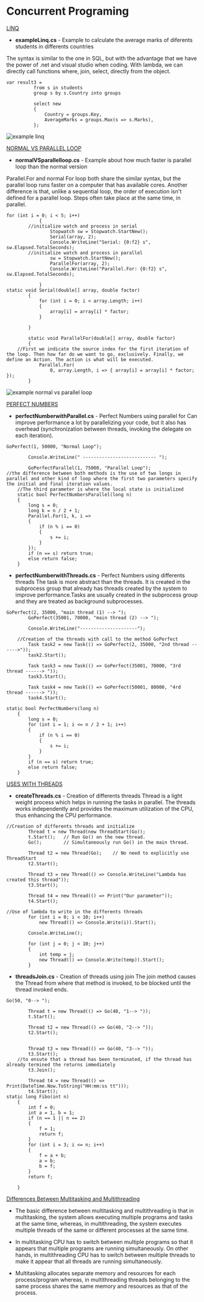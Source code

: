 # Concurrent Programing

[LINQ](Linq/)
* **exampleLinq.cs** - Example to calculate the average marks of diferents students 
in differents countries 

 The syntax is similar to the one in SQL, but with the advantage that we have the power of .net and visual studio when coding. With lambda, we can directly call functions where, join, select, directly from the object.

  ```
  var result3 =
            from s in students
            group s by s.Country into groups

            select new
            {
                Country = groups.Key,
                AverageMarks = groups.Max(s => s.Marks),
            };
  ```
  ![example linq](Linq/exampleLinq.jpg)

[NORMAL VS PARALLEL LOOP](NormalVSParallelLoop/)
* **normalVSparallelloop.cs** - Example about how much faster is parallel loop than the normal 
version

 Parallel.For and normal For loop both share the similar syntax, but the parallel loop runs faster on a computer that has available cores. Another difference is that, unlike a sequential loop, the order of execution isn't defined for a parallel loop. Steps often take place at the same time, in parallel.

```
for (int i = 0; i < 5; i++)
            {
		//initialize watch and process in serial
                Stopwatch sw = Stopwatch.StartNew();
                Serial(array, 2);
                Console.WriteLine("Serial: {0:f2} s", sw.Elapsed.TotalSeconds);
		//initialize watch and process in parallel
                sw = Stopwatch.StartNew();
                ParallelFor(array, 2);
                Console.WriteLine("Parallel.For: {0:f2} s", sw.Elapsed.TotalSeconds);

            }
static void Serial(double[] array, double factor)
        {
            for (int i = 0; i < array.Length; i++)
            {
                array[i] = array[i] * factor;
            }

        }

        static void ParallelFor(double[] array, double factor)
        {
	//First we indicate the source index for the first iteration of the loop. Then how far do we want to go, exclusively. Finally, we define an Action. The action is what will be executed.
            Parallel.For(
                0, array.Length, i => { array[i] = array[i] * factor; });
        }
```

  ![example normal vs parallel loop](NormalVSParallelLoop/normalVSparallelloop.jpg)

[PERFECT NUMBERS](PerfectNumbers/)
* **perfectNumberwithParallel.cs** - Perfect Numbers using parallel for
  Can improve performance a lot by parallelizing your code, but it also has overhead (synchronization between threads, invoking the delegate on each iteration).
```
GoPerfect(1, 50000, "Normal Loop");

        Console.WriteLine(" --------------------------- ");

        GoPerfectParallel(1, 75000, "Parallel Loop");
//the difference between both methods is the use of two longs in parallel and other kind of loop where the first two parameters specify the initial and final iteration values. 
    //The third parameter is where the local state is initialized
    static bool PerfectNumbersParallel(long n)
    {
        long s = 0;
        long k = n / 2 + 1;
        Parallel.For(1, k, i =>
        {
            if (n % i == 0)
            {
                s += i;
            }
        });
        if (n == s) return true;
        else return false;
    }
```

* **perfectNumberwithThreads.cs** - Perfect Numbers using differents threads
 The task is more abstract than the threads. It is created in the subprocess group that already has threads created by the system to improve performance.Tasks are usually created in the subprocess group and they are treated as background subprocesses.
```
GoPerfect(2, 35000, "main thread (1) --> ");
        GoPerfect(35001, 70000, "main thread (2) --> ");

        Console.WriteLine("---------------------");
	
	//Creation of the threads with call to the method GoPerfect
        Task task2 = new Task(() => GoPerfect(2, 35000, "2nd thread ------>"));
        task2.Start();

        Task task3 = new Task(() => GoPerfect(35001, 70000, "3rd thread ------> "));
        task3.Start();

        Task task4 = new Task(() => GoPerfect(50001, 80000, "4rd thread ------> "));
        task4.Start();

static bool PerfectNumbers(long n)
    {
        long s = 0;
        for (int i = 1; i <= n / 2 + 1; i++)
        {
            if (n % i == 0)
            {
                s += i;
            }
        }
        if (n == s) return true;
        else return false;
    }
```

[USES WITH THREADS](UseswithThreads/)
* **createThreads.cs** - Creation of differents threads
 Thread is a light weight process which helps in running the tasks in parallel. The threads works independently and provides the maximum utilization of the CPU, thus enhancing the CPU performance.
```
//Creation of differents threads and initialize
        Thread t = new Thread(new ThreadStart(Go));
        t.Start();   // Run Go() on the new thread.
        Go();        // Simultaneously run Go() in the main thread.

        Thread t2 = new Thread(Go);    // No need to explicitly use ThreadStart
        t2.Start();

        Thread t3 = new Thread(() => Console.WriteLine("Lambda has created this thread"));
        t3.Start();

        Thread t4 = new Thread(() => Print("Our parameter"));
        t4.Start();

//Use of lambda to write in the differents threads
        for (int i = 0; i < 10; i++)
            new Thread(() => Console.Write(i)).Start();

        Console.WriteLine();

        for (int j = 0; j < 10; j++)
        {
            int temp = j;
            new Thread(() => Console.Write(temp)).Start();
        }
```
* **threadsJoin.cs** - Creation of threads using join
 The join method causes the Thread from where that method is invoked, to be blocked until the thread invoked ends.
```
Go(50, "0--> ");

        Thread t = new Thread(() => Go(40, "1--> "));
        t.Start();

        Thread t2 = new Thread(() => Go(40, "2--> "));
        t2.Start();


        Thread t3 = new Thread(() => Go(40, "3--> "));
        t3.Start();
	//to ensute that a thread has been terminated, if the thread has already termined the returns immediately
        t3.Join();

        Thread t4 = new Thread(() => Print(DateTime.Now.ToString("HH:mm:ss tt")));
        t4.Start();
static long Fibo(int n)
    {
        int f = 0;
        int a = 1, b = 1;
        if (n == 1 || n == 2)
        {
            f = 1;
            return f;
        }
        for (int i = 3; i <= n; i++)
        {
            f = a + b;
            a = b;
            b = f;
        }
        return f;

    }
```
[Differences Between Multitasking and 
Multithreading](https://techdifferences.com/difference-between-multitasking-and-multithreading-in-os.html)
 * The basic difference between multitasking and 
multithreading is that in multitasking, the system allows 
executing multiple programs and tasks at the same time, 
whereas, in multithreading, the system executes multiple 
threads of the same or different processes at the same 
time.

 * In multitasking CPU has to switch between multiple 
programs so that it appears that multiple programs are 
running simultaneously. On other hands, in multithreading 
CPU has to switch between multiple threads to make it 
appear that all threads are running simultaneously.

 * Multitasking allocates separate memory and resources for 
each process/program whereas, in multithreading threads 
belonging to the same process shares the same memory and 
resources as that of the process.


